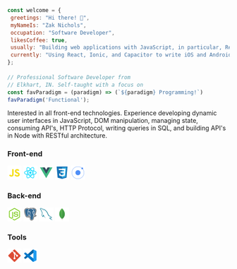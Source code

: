  
 ```js
const welcome = {
  greetings: "Hi there! 👋",
  myNameIs: "Zak Nichols",
  occupation: "Software Developer",
  likesCoffee: true,
  usually: "Building web applications with JavaScript, in particular, React ⚛️",
  currently: "Using React, Ionic, and Capacitor to write iOS and Android apps."
};

// Professional Software Developer from 
// Elkhart, IN. Self-taught with a focus on
const favParadigm = (paradigm) => (`${paradigm} Programming!`)
favParadigm('Functional');
```

<p>
 Interested in all front-end technologies.
 Experience developing dynamic user interfaces in JavaScript, DOM manipulation, managing state, consuming API's, HTTP Protocol,
 writing queries in SQL, and building API's in Node with RESTful architecture.
</p>

### Front-end

<p>
  <img src="https://raw.githubusercontent.com/vscode-icons/vscode-icons/master/icons/file_type_js.svg" width="32" height="32">
  <img src="https://raw.githubusercontent.com/vscode-icons/vscode-icons/master/icons/file_type_reactjs.svg" width="32" height="32">
  <img src="https://raw.githubusercontent.com/vscode-icons/vscode-icons/master/icons/file_type_vue.svg" width="32" height="32">
  <img src="https://raw.githubusercontent.com/vscode-icons/vscode-icons/master/icons/file_type_css.svg" width="32" height="32">
  <img src="https://raw.githubusercontent.com/vscode-icons/vscode-icons/master/icons/file_type_ionic.svg" width="32" height="32">
</p>

### Back-end

<p>
  <img src="https://raw.githubusercontent.com/vscode-icons/vscode-icons/master/icons/file_type_node.svg" width="32" height="32">
  <img src="https://raw.githubusercontent.com/vscode-icons/vscode-icons/master/icons/file_type_pgsql.svg" width="32" height="32">
  <img src="https://raw.githubusercontent.com/vscode-icons/vscode-icons/master/icons/file_type_mysql.svg" width="32" height="32">
  <img src="https://raw.githubusercontent.com/vscode-icons/vscode-icons/master/icons/file_type_mongo.svg" width="32" height="32">
</p>

### Tools

<p>
  <img src="https://raw.githubusercontent.com/vscode-icons/vscode-icons/master/icons/file_type_git.svg" width="32" height="32">
  <img src="https://raw.githubusercontent.com/vscode-icons/vscode-icons/master/icons/file_type_vscode.svg" width="32" height="32">
</p>
